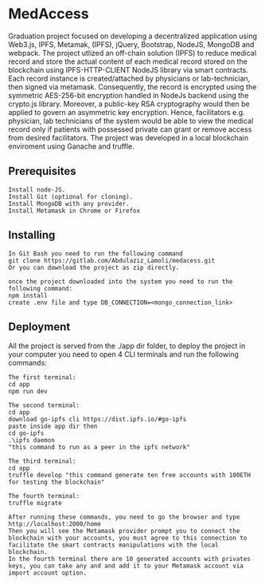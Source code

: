 # MedAccess
Graduation project focused on developing a decentralized application using Web3.js, IPFS, Metamak, (IPFS), jQuery, Bootstrap, NodeJS, MongoDB and webpack. The project utlized an off-chain solution (IPFS) to reduce medical record and store the actual content of each medical record stored on the blockchain using IPFS-HTTP-CLIENT NodeJS library via smart contracts. Each record instance is created/attached by physicians or lab-technician, then signed via metamask. Consequently, the record is encrypted using the symmetric AES-256-bit encryption handled in NodeJs backend using the crypto.js library. Moreover, a public-key RSA cryptography would then be applied to govern an asymmetric key encryption. Hence, facilitators e.g. physician, lab technicians of the system would be able to view the medical record only if patients with possessed private can grant or remove access from desired facilitators. The project was developed in a local blockchain enviroment using Ganache and truffle.

## Prerequisites

```
Install node-JS.
Install Git (optional for cloning).
Install MongoDB with any provider.
Install Metamask in Chrome or Firefox
```

## Installing

```
In Git Bash you need to run the following command
git clone https://gitlab.com/Abdulaziz_Lamoli/medacess.git
Or you can download the project as zip directly.
```

```
once the project downloaded into the system you need to run the following command:
npm install
create .env file and type DB_CONNECTION=<mongo_connection_link>
```

## Deployment


All the project is served from the ./app dir folder, to deploy the project in your computer you need to open 4 CLI terminals and run the following commands:

```
The first terminal:
cd app
npm run dev
```

```
The second terminal:
cd app
download go-ipfs cli https://dist.ipfs.io/#go-ipfs
paste inside app dir then
cd go-ipfs    
.\ipfs daemon
"this command to run as a peer in the ipfs network"
```

```
The third terminal:
cd app
truffle develop "this command generate ten free accounts with 100ETH for testing the blockchain"
```

```
The fourth terminal:
truffle migrate
```

```
After running these commands, you need to go the browser and type 
http://localhost:2000/home
Then you will see the Metamask provider prompt you to connect the blockchain with your accounts, you must agree to this connection to facilitate the smart contracts manipulations with the local blockchain.
In the fourth terminal there are 10 generated accounts with privates keys, you can take any and and add it to your Metamask account via import account option.
```
